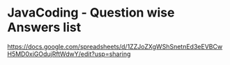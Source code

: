 # JavaCoding - Question wise Answers list

https://docs.google.com/spreadsheets/d/1ZZJoZXgWShSnetnEd3eEVBCwH5MD0xiGOdujRftWdwY/edit?usp=sharing
